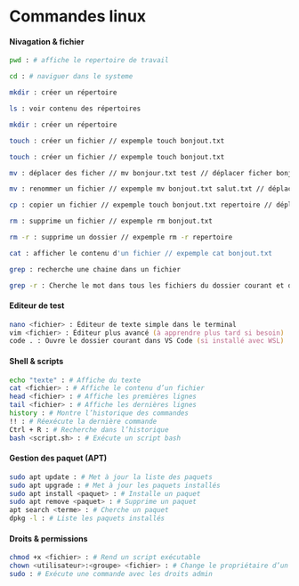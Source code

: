 # Commandes linux

#### Nivagation & fichier

```zsh
pwd : # affiche le repertoire de travail
```
```zsh
cd : # naviguer dans le systeme
```
```zsh
mkdir : créer un répertoire
```
```zsh
ls : voir contenu des répertoires
```

```zsh
mkdir : créer un répertoire
```
```zsh
touch : créer un fichier // expemple touch bonjout.txt
```
```zsh
touch : créer un fichier // expemple touch bonjout.txt
```
```zsh
mv : déplacer des ficher // mv bonjour.txt test // déplacer ficher bonjour.txt dans le dossier test
```

```zsh
mv : renommer un fichier // expemple mv bonjout.txt salut.txt // déplace le fichier au meme endroit en le renommant
```

```zsh
cp : copier un fichier // expemple touch bonjout.txt repertoire // déplace le fichier à l'intérieur du dossier répertoire
```

```zsh
rm : supprime un fichier // expemple rm bonjout.txt
```
```zsh
rm -r : supprime un dossier // expemple rm -r repertoire
```
```zsh
cat : afficher le contenu d'un fichier // expemple cat bonjout.txt
```
```zsh
grep : recherche une chaine dans un fichier
```
```zsh
grep -r : Cherche le mot dans tous les fichiers du dossier courant et dans tous ses sous-dossiers, et dans les fichiers qu’ils contiennent, etc.
```

#### Editeur de test 
```zsh
nano <fichier> : Éditeur de texte simple dans le terminal
vim <fichier> : Éditeur plus avancé (à apprendre plus tard si besoin)
code . : Ouvre le dossier courant dans VS Code (si installé avec WSL)

```

#### Shell & scripts

```zsh
echo "texte" : # Affiche du texte
cat <fichier> : # Affiche le contenu d’un fichier
head <fichier> : # Affiche les premières lignes
tail <fichier> : # Affiche les dernières lignes
history : # Montre l’historique des commandes
!! : # Réexécute la dernière commande
Ctrl + R : # Recherche dans l’historique
bash <script.sh> : # Exécute un script bash
```

#### Gestion des paquet (APT)

```zsh
sudo apt update : # Met à jour la liste des paquets
sudo apt upgrade : # Met à jour les paquets installés
sudo apt install <paquet> : # Installe un paquet
sudo apt remove <paquet> : # Supprime un paquet
apt search <terme> : # Cherche un paquet
dpkg -l : # Liste les paquets installés
```

#### Droits & permissions

```zsh
chmod +x <fichier> : # Rend un script exécutable
chown <utilisateur>:<groupe> <fichier> : # Change le propriétaire d’un fichier
sudo : # Exécute une commande avec les droits admin
```










